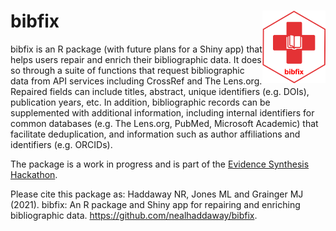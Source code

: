 
<!-- README.md is generated from README.Rmd. Please edit that file -->

# bibfix <img src="inst/extdata/bibfix hex.png" align="right" width="20%"/>

<!-- badges: start -->

<!-- badges: end -->

bibfix is an R package (with future plans for a Shiny app) that helps
users repair and enrich their bibliographic data. It does so through a
suite of functions that request bibliographic data from API services
including CrossRef and The Lens.org. Repaired fields can include titles,
abstract, unique identifiers (e.g. DOIs), publication years, etc. In
addition, bibliographic records can be supplemented with additional
information, including internal identifiers for common databases
(e.g. The Lens.org, PubMed, Microsoft Academic) that facilitate
deduplication, and information such as author affiliations and
identifiers (e.g. ORCIDs).

The package is a work in progress and is part of the
<a href="https://www.eshackathon.org/" target="_blank">Evidence
Synthesis Hackathon</a>.

Please cite this package as: Haddaway NR, Jones ML and Grainger MJ
(2021). bibfix: An R package and Shiny app for repairing and enriching
bibliographic data.
<a href="https://github.com/nealhaddaway/bibfix" target="_blank">https://github.com/nealhaddaway/bibfix</a>.
